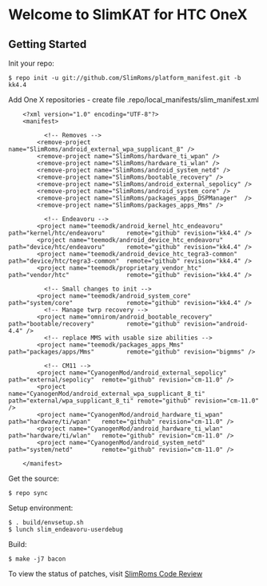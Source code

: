 Welcome to SlimKAT for HTC OneX
===============================


Getting Started
---------------

Init your repo:

    $ repo init -u git://github.com/SlimRoms/platform_manifest.git -b kk4.4

Add One X repositories - create file .repo/local_manifests/slim_manifest.xml

        <?xml version="1.0" encoding="UTF-8"?>
        <manifest>

              <!-- Removes -->
            <remove-project name="SlimRoms/android_external_wpa_supplicant_8" />
            <remove-project name="SlimRoms/hardware_ti_wpan" />
            <remove-project name="SlimRoms/hardware_ti_wlan" />
            <remove-project name="SlimRoms/android_system_netd" />
            <remove-project name="SlimRoms/bootable_recovery" />
            <remove-project name="SlimRoms/android_external_sepolicy" />
            <remove-project name="SlimRoms/android_system_core" />
            <remove-project name="SlimRoms/packages_apps_DSPManager"  />
            <remove-project name="SlimRoms/packages_apps_Mms" />

              <!-- Endeavoru -->
            <project name="teemodk/android_kernel_htc_endeavoru"         path="kernel/htc/endeavoru"      remote="github" revision="kk4.4" />
            <project name="teemodk/android_device_htc_endeavoru"         path="device/htc/endeavoru"      remote="github" revision="kk4.4" />
            <project name="teemodk/android_device_htc_tegra3-common"     path="device/htc/tegra3-common"  remote="github" revision="kk4.4" />
            <project name="teemodk/proprietary_vendor_htc"               path="vendor/htc"                remote="github" revision="kk4.4" />

              <!-- Small changes to init -->
            <project name="teemodk/android_system_core"                  path="system/core"               remote="github" revision="kk4.4" />
              <!-- Manage twrp recovery -->
            <project name="omnirom/android_bootable_recovery"            path="bootable/recovery"         remote="github" revision="android-4.4" />
              <!-- replace MMS with usable size abilities -->
            <project name="teemodk/packages_apps_Mms"                    path="packages/apps/Mms"         remote="github" revision="bigmms" />

              <!-- CM11 -->
            <project name="CyanogenMod/android_external_sepolicy"            path="external/sepolicy"  remote="github" revision="cm-11.0" />
            <project name="CyanogenMod/android_external_wpa_supplicant_8_ti" path="external/wpa_supplicant_8_ti" remote="github" revision="cm-11.0" />
            <project name="CyanogenMod/android_hardware_ti_wpan"             path="hardware/ti/wpan"   remote="github" revision="cm-11.0" />
            <project name="CyanogenMod/android_hardware_ti_wlan"             path="hardware/ti/wlan"   remote="github" revision="cm-11.0" />
            <project name="CyanogenMod/android_system_netd"                  path="system/netd"        remote="github" revision="cm-11.0" />

        </manifest>


Get the source:

    $ repo sync

Setup environment:

    $ . build/envsetup.sh
    $ lunch slim_endeavoru-userdebug

Build:

    $ make -j7 bacon




To view the status of patches, visit [SlimRoms Code Review](http://gerrit.slimroms.net)
